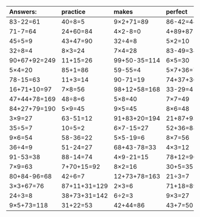 | Answers: | practice | makes | perfect | ! |
| :--- | :--- | :--- | :--- | :--- |
| 83-22=61 | 40÷8=5 | 9×2+71=89 | 86-42=44 | 8×4=32 | 
| 71-7=64 | 24+60=84 | 4×2-8=0 | 4+89+87=180 | 7×7-15=34 | 
| 45÷5=9 | 43+47=90 | 32÷4=8 | 5×2=10 | 4×2=8 | 
| 32÷8=4 | 8×3=24 | 7×4=28 | 83-49=34 | 4÷2=2 | 
| 90+67+92=249 | 11+15=26 | 99+50-35=114 | 6×5=30 | 6×6=36 | 
| 5×4=20 | 85+1=86 | 59-55=4 | 5×7+36=71 | 58+6+71=135 | 
| 78-15=63 | 11+3=14 | 90-71=19 | 74+37+36=147 | 7+46+20=73 | 
| 16+71+10=97 | 7×8=56 | 98+12+58=168 | 33-29=4 | 55+4=59 | 
| 47+44+78=169 | 48÷8=6 | 5×8=40 | 7×7=49 | 14÷2=7 | 
| 84+27+79=190 | 5×9=45 | 9×5=45 | 8×6=48 | 65-25=40 | 
| 3×9=27 | 63-51=12 | 91+83+20=194 | 21+87+93=201 | 4×7=28 | 
| 35÷5=7 | 10÷5=2 | 6×7-15=27 | 52+36=88 | 92+87+81=260 | 
| 9×6=54 | 58-36=22 | 5×5-19=6 | 8×7=56 | 29+40-64=5 | 
| 36÷4=9 | 51-24=27 | 68+43-78=33 | 4×3=12 | 35+89+16=140 | 
| 91-53=38 | 88-14=74 | 4×9-21=15 | 78+12=90 | 54-24=30 | 
| 7×9=63 | 7+70+15=92 | 8×2=16 | 30+5=35 | 12+80=92 | 
| 80+84-96=68 | 42÷6=7 | 12+73+78=163 | 21÷3=7 | 7×9+61=124 | 
| 3×3+67=76 | 87+11+31=129 | 2×3=6 | 71+18=89 | 2×4+56=64 | 
| 24÷3=8 | 38+73+31=142 | 6÷2=3 | 9×3=27 | 41+20+47=108 | 
| 9×5+73=118 | 31+22=53 | 42+44=86 | 43+7=50 | 53+24=77 | 
